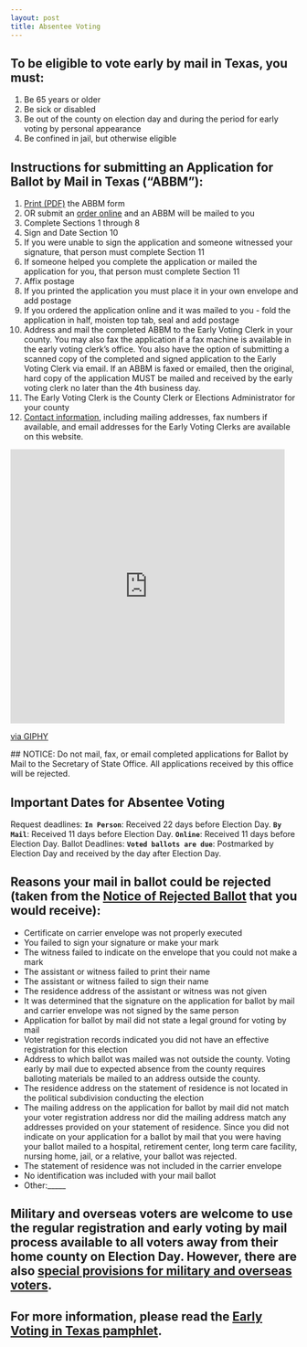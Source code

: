```yaml
---
layout: post
title: Absentee Voting
---
```


## To be eligible to vote early by mail in Texas, you must: 
1. Be 65 years or older
2. Be sick or disabled
3. Be out of the county on election day and during the period for early voting by personal appearance
4. Be confined in jail, but otherwise eligible

## Instructions for submitting an Application for Ballot by Mail in Texas (“ABBM”):
1. [Print (PDF)](https://webservices.sos.state.tx.us/forms/5-15f.pdf) the ABBM form
2. OR submit an [order online](https://bbm.sos.state.tx.us/bbm.asp) and an ABBM will be mailed to you
3. Complete Sections 1 through 8
4. Sign and Date Section 10
5. If you were unable to sign the application and someone witnessed your signature, that person must complete Section 11
6. If someone helped you complete the application or mailed the application for you, that person must complete Section 11
7. Affix postage
  1. If you printed the application you must place it in your own envelope and add postage
  2. If you ordered the application online and it was mailed to you - fold the application in half, moisten top tab, seal and add postage
8. Address and mail the completed ABBM to the Early Voting Clerk in your county. You may also fax the application if a fax machine is available in the early voting clerk’s office.  You also have the option of submitting a scanned copy of the completed and signed application to the Early Voting Clerk via email. If an ABBM is faxed or emailed, then the original, hard copy of the application MUST be mailed and received by the early voting clerk no later than the 4th business day.
  1. The Early Voting Clerk is the County Clerk or Elections Administrator for your county
  2. [Contact information](https://www.sos.state.tx.us/elections/voter/county.shtml), including mailing addresses, fax numbers if available, and email addresses for the Early Voting Clerks are available on this website.

<iframe src="https://giphy.com/embed/4QMcpaQXZOEshaUVsj" width="480" height="480" frameBorder="0" class="giphy-embed" allowFullScreen></iframe><p><a href="https://giphy.com/gifs/loharris-vote-loharrisvote-4QMcpaQXZOEshaUVsj">via GIPHY</a></p>
## NOTICE: Do not mail, fax, or email completed applications for Ballot by Mail to the Secretary of State Office. All applications received by this office will be rejected. 

## Important Dates for Absentee Voting
Request deadlines: 
  **`In Person`**: Received 22 days before Election Day.
  **`By Mail`**: Received 11 days before Election Day.
  **`Online`**: Received 11 days before Election Day.
Ballot Deadlines: 
  **`Voted ballots are due`**: Postmarked by Election Day and received by the day after Election Day. 

## Reasons your mail in ballot could be rejected (taken from the [Notice of Rejected Ballot](https://www.sos.state.tx.us/elections/forms/pol-sub/5-42f.pdf) that you would receive):
* Certificate on carrier envelope was not properly executed
* You failed to sign your signature or make your mark
* The witness failed to indicate on the envelope that you could not make a mark
* The assistant or witness failed to print their name
* The assistant or witness failed to sign their name
* The residence address of the assistant or witness was not given
* It was determined that the signature on the application for ballot by mail and carrier envelope was not signed by the same person
* Application for ballot by mail did not state a legal ground for voting by mail
* Voter registration records indicated you did not have an effective registration for this election
* Address to which ballot was mailed was not outside the county. Voting early by mail due to expected absence from the county requires balloting materials be mailed to an address outside the county. 
* The residence address on the statement of residence is not located in the political subdivision conducting the election
* The mailing address on the application for ballot by mail did not match your voter registration address nor did the mailing address match any addresses provided on your statement of residence. Since you did not indicate on your application for a ballot by mail that you were having your ballot mailed to a hospital, retirement center, long term care facility, nursing home, jail, or a relative, your ballot was rejected. 
* The statement of residence was not included in the carrier envelope
* No identification was included with your mail ballot
* Other:_____

## Military and overseas voters are welcome to use the regular registration and early voting by mail process available to all voters away from their home county on Election Day. However, there are also [special provisions for military and overseas voters](https://www.votetexas.gov/military-overseas-voters/index.html).

## For more information, please read the [Early Voting in Texas pamphlet](https://www.votetexas.gov/voting/when.html#early-voting).
